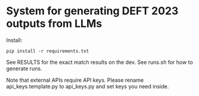 System for generating DEFT 2023 outputs from LLMs
=================================================

Install:
```
pip install -r requirements.txt
```

See RESULTS for the exact match results on the dev.
See runs.sh for how to generate runs.

Note that external APIs require API keys. Please rename api_keys.template.py to api_keys.py and set keys you need inside.
